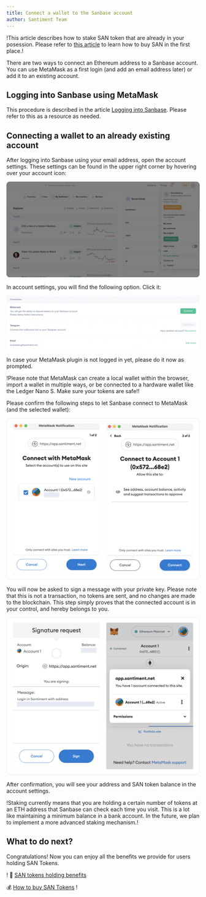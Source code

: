 ```yaml
---
title: Connect a wallet to the Sanbase account
author: Santiment Team
---
```


!<notebox type="pin">This article describes how to stake SAN token that are already in your posession. Please refer to [this article](/san-tokens/how-to-buy-san-tokens/) to learn how to buy SAN in the first place.</notebox>!

There are two ways to connect an Ethereum address to a Sanbase account. You can use MetaMask as a first login (and add an email address later) or add it to an existing account.

## Logging into Sanbase using MetaMask

This procedure is described in the article [Logging into Sanbase](/sanbase/logging-into-sanbase/). Please refer to this as a resource as needed.

## Connecting a wallet to an already existing account

After logging into Sanbase using your email address, open the account settings. These settings can be found in the upper right corner by hovering over your account icon:

![](41_account_settings_v2.png)

In account settings, you will find the following option. Click it:

![](44_connect_wallet_with_mm_v2.png)

In case your MetaMask plugin is not logged in yet, please do it now as prompted.

!<notebox type="note">Please note that MetaMask can create a local wallet within the browser, import a wallet in multiple ways, or be connected to a hardware wallet like the Ledger Nano S. Make sure your tokens are safe!</notebox>!

Please confirm the following steps to let Sanbase connect to MetaMask (and the selected wallet):

![](45_v2.png#noborder)

You will now be asked to sign a message with your private key. Please note that this is not a transaction, no tokens are sent, and no changes are made to the blockchain. This step simply proves that the connected account is in your control, and hereby belongs to you.

![](46_connect_wallet_with_mm_sign_v2.png#noborder)

After confirmation, you will see your address and SAN token balance in the account settings.

!<notebox type="note">Staking currently means that you are holding a certain number of tokens at an ETH address that Sanbase can check each time you visit. This is a lot like maintaining a minimum balance in a bank account. In the future, we plan to implement a more advanced staking mechanism.</notebox>!

## What to do next?

Congratulations! Now you can enjoy all the benefits we provide for users holding SAN Tokens.

!<Resource title="Here are a few articles you might be interested in:">
💎 [SAN tokens holding benefits](/san-tokens/san-tokens-holding-benefits)

💰 [How to buy SAN Tokens](/san-tokens/how-to-buy-san-tokens)
</Resource>!
